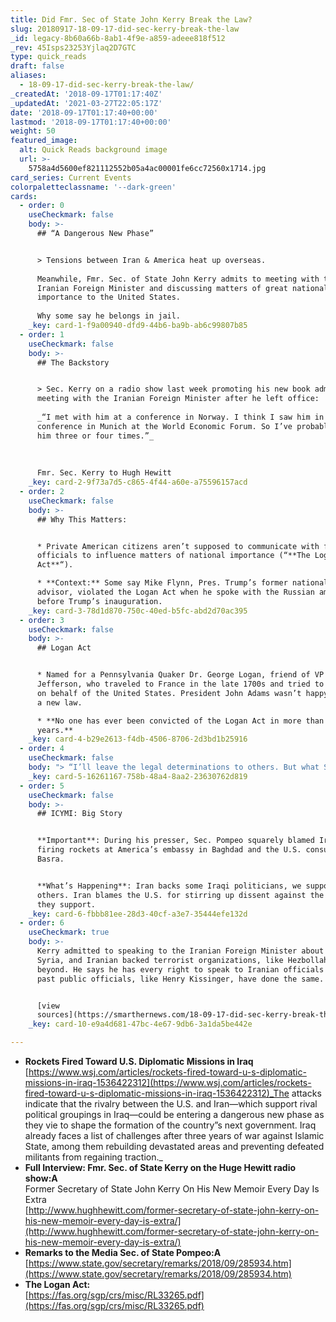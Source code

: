 ```yaml
---
title: Did Fmr. Sec of State John Kerry Break the Law?
slug: 20180917-18-09-17-did-sec-kerry-break-the-law
_id: legacy-8b60a66b-8ab1-4f9e-a859-adeee818f512
_rev: 45Isps23253Yjlaq2D7GTC
type: quick_reads
draft: false
aliases:
  - 18-09-17-did-sec-kerry-break-the-law/
_createdAt: '2018-09-17T01:17:40Z'
_updatedAt: '2021-03-27T22:05:17Z'
date: '2018-09-17T01:17:40+00:00'
lastmod: '2018-09-17T01:17:40+00:00'
weight: 50
featured_image:
  alt: Quick Reads background image
  url: >-
    5758a4d5600ef821112552b05a4ac00001fe6cc72560x1714.jpg
card_series: Current Events
colorpaletteclassname: '--dark-green'
cards:
  - order: 0
    useCheckmark: false
    body: >-
      ## “A Dangerous New Phase”


      > Tensions between Iran & America heat up overseas.  
        
      Meanwhile, Fmr. Sec. of State John Kerry admits to meeting with the
      Iranian Foreign Minister and discussing matters of great national
      importance to the United States.  
        
      Why some say he belongs in jail.
    _key: card-1-f9a00940-dfd9-44b6-ba9b-ab6c99807b85
  - order: 1
    useCheckmark: false
    body: >-
      ## The Backstory


      > Sec. Kerry on a radio show last week promoting his new book admitted to
      meeting with the Iranian Foreign Minister after he left office:  
        
      _“I met with him at a conference in Norway. I think I saw him in a
      conference in Munich at the World Economic Forum. So I’ve probably seen
      him three or four times.”_  
        
        
        
      Fmr. Sec. Kerry to Hugh Hewitt
    _key: card-2-9f73a7d5-c865-4f44-a60e-a75596157acd
  - order: 2
    useCheckmark: false
    body: >-
      ## Why This Matters:


      * Private American citizens aren’t supposed to communicate with foreign
      officials to influence matters of national importance (“**The Logan
      Act**“).

      * **Context:** Some say Mike Flynn, Pres. Trump’s former national security
      advisor, violated the Logan Act when he spoke with the Russian ambassador
      before Trump’s inauguration.
    _key: card-3-78d1d870-750c-40ed-b5fc-abd2d70ac395
  - order: 3
    useCheckmark: false
    body: >-
      ## Logan Act


      * Named for a Pennsylvania Quaker Dr. George Logan, friend of VP Thomas
      Jefferson, who traveled to France in the late 1700s and tried to negotiate
      on behalf of the United States. President John Adams wasn’t happy. Hence,
      a new law.

      * **No one has ever been convicted of the Logan Act in more than 220
      years.**
    _key: card-4-b29e2613-f4db-4506-8706-2d3bd1b25916
  - order: 4
    useCheckmark: false
    body: "> “I’ll leave the legal determinations to others. But what Secretary Kerry has done is unseemly and unprecedented. This is a former secretary of state engaged with the world’s largest state sponsor of terror, and according to him a\x13 right? You don’t have to take my word for it….He was talking to them. He was telling them to wait out this administration.”  \n  \nSec of State Mike Pompeo"
    _key: card-5-16261167-758b-48a4-8aa2-23630762d819
  - order: 5
    useCheckmark: false
    body: >-
      ## ICYMI: Big Story


      **Important**: During his presser, Sec. Pompeo squarely blamed Iran for
      firing rockets at America’s embassy in Baghdad and the U.S. consulate in
      Basra.


      **What’s Happening**: Iran backs some Iraqi politicians, we support
      others. Iran blames the U.S. for stirring up dissent against the officials
      they support.
    _key: card-6-fbbb81ee-28d3-40cf-a3e7-35444efe132d
  - order: 6
    useCheckmark: true
    body: >-
      Kerry admitted to speaking to the Iranian Foreign Minister about Yemen,
      Syria, and Iranian backed terrorist organizations, like Hezbollah, and
      beyond. He says he has every right to speak to Iranian officials because
      past public officials, like Henry Kissinger, have done the same.


      [view
      sources](https://smarthernews.com/18-09-17-did-sec-kerry-break-the-law/)
    _key: card-10-e9a4d681-47bc-4e67-9db6-3a1da5be442e

---
```

* **Rockets Fired Toward U.S. Diplomatic Missions in Iraq**  
[https://www.wsj.com/articles/rockets-fired-toward-u-s-diplomatic-missions-in-iraq-1536422312](https://www.wsj.com/articles/rockets-fired-toward-u-s-diplomatic-missions-in-iraq-1536422312)_The attacks indicate that the rivalry between the U.S. and Iran—which support rival political groupings in Iraq—could be entering a dangerous new phase as they vie to shape the formation of the country”s next government. Iraq already faces a list of challenges after three years of war against Islamic State, among them rebuilding devastated areas and preventing defeated militants from regaining traction._
* **Full Interview: Fmr. Sec. of State Kerry on the Huge Hewitt radio show:A**  
Former Secretary of State John Kerry On His New Memoir Every Day Is Extra  
[http://www.hughhewitt.com/former-secretary-of-state-john-kerry-on-his-new-memoir-every-day-is-extra/](http://www.hughhewitt.com/former-secretary-of-state-john-kerry-on-his-new-memoir-every-day-is-extra/)
* **Remarks to the Media Sec. of State Pompeo:A**  
[https://www.state.gov/secretary/remarks/2018/09/285934.htm](https://www.state.gov/secretary/remarks/2018/09/285934.htm)
* **The Logan Act:**  
[https://fas.org/sgp/crs/misc/RL33265.pdf](https://fas.org/sgp/crs/misc/RL33265.pdf)